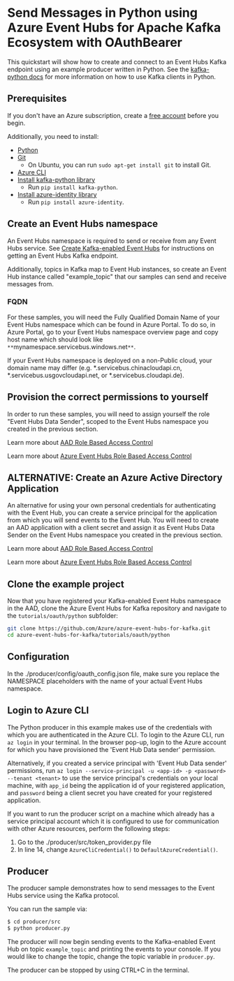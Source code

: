 # Send Messages in Python using Azure Event Hubs for Apache Kafka Ecosystem with OAuthBearer

This quickstart will show how to create and connect to an Event Hubs Kafka endpoint using an example producer written in Python. See the [kafka-python docs](https://kafka-python.readthedocs.io/en/master/index.html) for more information on how to use Kafka clients in Python.

## Prerequisites

If you don't have an Azure subscription, create a [free account](https://azure.microsoft.com/free/?ref=microsoft.com&utm_source=microsoft.com&utm_medium=docs&utm_campaign=visualstudio) before you begin.

Additionally, you need to install:

* [Python](https://www.python.org/downloads/)
* [Git](https://www.git-scm.com/downloads)
    * On Ubuntu, you can run `sudo apt-get install git` to install Git.
* [Azure CLI](https://docs.microsoft.com/en-us/cli/azure/install-azure-cli)
* [Install kafka-python library](https://github.com/dpkp/kafka-python)
    * Run `pip install kafka-python`.
* [Install azure-identity library](https://github.com/Azure/azure-sdk-for-python/tree/main/sdk/identity/azure-identity)
    * Run `pip install azure-identity`.

## Create an Event Hubs namespace

An Event Hubs namespace is required to send or receive from any Event Hubs service. See [Create Kafka-enabled Event Hubs](https://docs.microsoft.com/azure/event-hubs/event-hubs-create-kafka-enabled) for instructions on getting an Event Hubs Kafka endpoint.

Additionally, topics in Kafka map to Event Hub instances, so create an Event Hub instance called "example_topic" that our samples can send and receive messages from.

### FQDN

For these samples, you will need the Fully Qualified Domain Name of your Event Hubs namespace which can be found in Azure Portal. To do so, in Azure Portal, go to your Event Hubs namespace overview page and copy host name which should look like `**`mynamespace.servicebus.windows.net`**`.

If your Event Hubs namespace is deployed on a non-Public cloud, your domain name may differ (e.g. \*.servicebus.chinacloudapi.cn, \*.servicebus.usgovcloudapi.net, or \*.servicebus.cloudapi.de).

## Provision the correct permissions to yourself

In order to run these samples, you will need to assign yourself the role "Event Hubs Data Sender", scoped to the Event Hubs namespace you created in the previous section. 

Learn more about [AAD Role Based Access Control](https://docs.microsoft.com/en-us/azure/role-based-access-control/overview)

Learn more about [Azure Event Hubs Role Based Access Control](https://docs.microsoft.com/en-us/azure/event-hubs/authorize-access-azure-active-directory)

## ALTERNATIVE: Create an Azure Active Directory Application

An alternative for using your own personal credentials for authenticating with the Event Hub, you can create a service principal for the application from which you will send events to the Event Hub. You will need to create an AAD application with a client secret and assign it as Event Hubs Data Sender on the Event Hubs namespace you created in the previous section.

Learn more about [AAD Role Based Access Control](https://docs.microsoft.com/en-us/azure/role-based-access-control/overview)

Learn more about [Azure Event Hubs Role Based Access Control](https://docs.microsoft.com/en-us/azure/event-hubs/authorize-access-azure-active-directory)


## Clone the example project

Now that you have registered your Kafka-enabled Event Hubs namespace in the AAD, clone the Azure Event Hubs for Kafka repository and navigate to the `tutorials/oauth/python` subfolder:

```bash
git clone https://github.com/Azure/azure-event-hubs-for-kafka.git
cd azure-event-hubs-for-kafka/tutorials/oauth/python
```

## Configuration

In the ./producer/config/oauth_config.json file, make sure you replace the NAMESPACE placeholders with the name of your actual Event Hubs namespace.

## Login to Azure CLI

The Python producer in this example makes use of the credentials with which you are authenticated in the Azure CLI. To login to the Azure CLI, run `az login` in your terminal. In the browser pop-up, login to the Azure account for which you have provisioned the 'Event Hub Data sender' permission. 

Alternatively, if you created a service principal with 'Event Hub Data sender' permissions, run `az login --service-principal -u <app-id> -p <password> --tenant <tenant>` to use the service principal's credentials on your local machine, with `app_id` being the application id of your registered application, and `password` being a client secret you have created for your registered application. 

If you want to run the producer script on a machine which already has a service principal account which it is configured to use for communication with other Azure resources, perform the following steps:
1. Go to the ./producer/src/token_provider.py file
2. In line 14, change `AzureCliCredential()` to `DefaultAzureCredential()`.


## Producer

The producer sample demonstrates how to send messages to the Event Hubs service using the Kafka protocol.

You can run the sample via:

```bash
$ cd producer/src
$ python producer.py
```

The producer will now begin sending events to the Kafka-enabled Event Hub on topic `example_topic` and printing the events to your console. If you would like to change the topic, change the topic variable in `producer.py`.

The producer can be stopped by using CTRL+C in the terminal.
